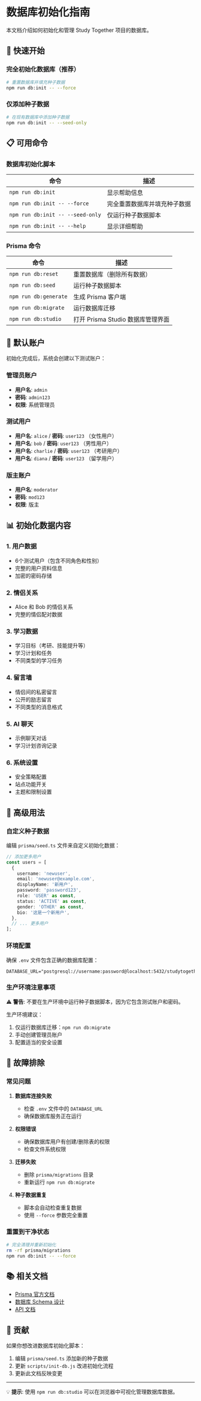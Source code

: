 # 数据库初始化指南

本文档介绍如何初始化和管理 Study Together 项目的数据库。

## 🚀 快速开始

### 完全初始化数据库（推荐）

```bash
# 重置数据库并填充种子数据
npm run db:init -- --force
```

### 仅添加种子数据

```bash
# 在现有数据库中添加种子数据
npm run db:init -- --seed-only
```

## 📋 可用命令

### 数据库初始化脚本

| 命令 | 描述 |
|------|------|
| `npm run db:init` | 显示帮助信息 |
| `npm run db:init -- --force` | 完全重置数据库并填充种子数据 |
| `npm run db:init -- --seed-only` | 仅运行种子数据脚本 |
| `npm run db:init -- --help` | 显示详细帮助 |

### Prisma 命令

| 命令 | 描述 |
|------|------|
| `npm run db:reset` | 重置数据库（删除所有数据） |
| `npm run db:seed` | 运行种子数据脚本 |
| `npm run db:generate` | 生成 Prisma 客户端 |
| `npm run db:migrate` | 运行数据库迁移 |
| `npm run db:studio` | 打开 Prisma Studio 数据库管理界面 |

## 🎯 默认账户

初始化完成后，系统会创建以下测试账户：

### 管理员账户
- **用户名**: `admin`
- **密码**: `admin123`
- **权限**: 系统管理员

### 测试用户
- **用户名**: `alice` / **密码**: `user123` （女性用户）
- **用户名**: `bob` / **密码**: `user123` （男性用户）
- **用户名**: `charlie` / **密码**: `user123` （考研用户）
- **用户名**: `diana` / **密码**: `user123` （留学用户）

### 版主账户
- **用户名**: `moderator`
- **密码**: `mod123`
- **权限**: 版主

## 📊 初始化数据内容

### 1. 用户数据
- 6个测试用户（包含不同角色和性别）
- 完整的用户资料信息
- 加密的密码存储

### 2. 情侣关系
- Alice 和 Bob 的情侣关系
- 完整的情侣配对数据

### 3. 学习数据
- 学习目标（考研、技能提升等）
- 学习计划和任务
- 不同类型的学习任务

### 4. 留言墙
- 情侣间的私密留言
- 公开的励志留言
- 不同类型的消息格式

### 5. AI 聊天
- 示例聊天对话
- 学习计划咨询记录

### 6. 系统设置
- 安全策略配置
- 站点功能开关
- 主题和限制设置

## 🔧 高级用法

### 自定义种子数据

编辑 `prisma/seed.ts` 文件来自定义初始化数据：

```typescript
// 添加更多用户
const users = [
  {
    username: 'newuser',
    email: 'newuser@example.com',
    displayName: '新用户',
    password: 'password123',
    role: 'USER' as const,
    status: 'ACTIVE' as const,
    gender: 'OTHER' as const,
    bio: '这是一个新用户',
  },
  // ... 更多用户
];
```

### 环境配置

确保 `.env` 文件包含正确的数据库配置：

```env
DATABASE_URL="postgresql://username:password@localhost:5432/studytogether"
```

### 生产环境注意事项

⚠️ **警告**: 不要在生产环境中运行种子数据脚本，因为它包含测试账户和密码。

生产环境建议：
1. 仅运行数据库迁移：`npm run db:migrate`
2. 手动创建管理员账户
3. 配置适当的安全设置

## 🐛 故障排除

### 常见问题

1. **数据库连接失败**
   - 检查 `.env` 文件中的 `DATABASE_URL`
   - 确保数据库服务正在运行

2. **权限错误**
   - 确保数据库用户有创建/删除表的权限
   - 检查文件系统权限

3. **迁移失败**
   - 删除 `prisma/migrations` 目录
   - 重新运行 `npm run db:migrate`

4. **种子数据重复**
   - 脚本会自动检查重复数据
   - 使用 `--force` 参数完全重置

### 重置到干净状态

```bash
# 完全清理并重新初始化
rm -rf prisma/migrations
npm run db:init -- --force
```

## 📚 相关文档

- [Prisma 官方文档](https://www.prisma.io/docs/)
- [数据库 Schema 设计](../prisma/schema.prisma)
- [API 文档](./api-documentation.md)

## 🤝 贡献

如果你想改进数据库初始化脚本：

1. 编辑 `prisma/seed.ts` 添加新的种子数据
2. 更新 `scripts/init-db.js` 改进初始化流程
3. 更新此文档反映变更

---

💡 **提示**: 使用 `npm run db:studio` 可以在浏览器中可视化管理数据库数据。